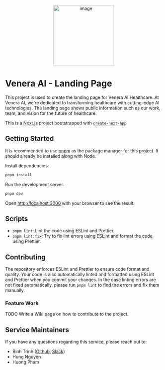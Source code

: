 <div align="center">
  <img width="195" alt="image" src="https://github.com/Venera-AI/venera-landing-page/assets/89487473/6955b0f3-527a-478d-b00f-138779e32c04">
</div>

# Venera AI - Landing Page

This project is used to create the landing page for Venera AI Healthcare. At Venera AI, we're dedicated to transforming healthcare with cutting-edge AI technologies. The landing page shows public information such as our work, team, and vision for the future of healthcare.

This is a [Next.js](https://nextjs.org) project bootstrapped with [`create-next-app`](https://nextjs.org/docs/app/api-reference/cli/create-next-app).

## Getting Started

It is recommended to use [pnpm](https://pnpm.io/) as the package manager for this project. It should already be installed along with Node.

Install dependencies:

```bash
pnpm install
```

Run the development server:

```bash
pnpm dev
```

Open [http://localhost:3000](http://localhost:3000) with your browser to see the result.

## Scripts

- `pnpm lint`: Lint the code using ESLint and Prettier.
- `pnpm lint:fix`: Try to fix lint errors using ESLint and format the code using Prettier.

## Contributing

The repository enforces ESLint and Prettier to ensure code format and quality. Your code is also automatically linted and formatted using ESLint and Prettier when you commit your changes. In the case linting errors are not fixed automatically, please run `pnpm lint` to find the errors and fix them manually.

### Feature Work

TODO Write a Wiki page on how to contribute to the project.

## Service Maintainers

If you have any questions regarding this service, please reach out to:

- Binh Trinh ([Github](https://github.com/kyle-trinh), [Slack](https://veneraai.slack.com/team/U0720022NJZ))
- Hung Nguyen
- Huong Pham
